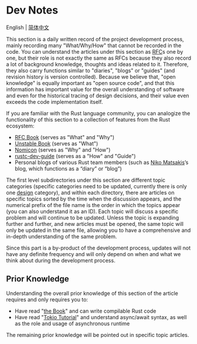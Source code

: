 # Dev Notes

English | [简体中文](../zh/README.md)

This section is a daily written record of the project development process, mainly recording many "What/Why/How" that cannot be recorded in the code. You can understand the articles under this section as [RFC](https://en.wikipedia.org/wiki/Request_for_Comments)s one by one, but their role is not exactly the same as RFCs because they also record a lot of background knowledge, thoughts and ideas related to it. Therefore, they also carry functions similar to "diaries", "blogs" or "guides" (and revision history is version controlled). Because we believe that, "open knowledge" is equally important as "open source code", and that this information has important value for the overall understanding of software and even for the historical tracing of design decisions, and their value even exceeds the code implementation itself.

If you are familiar with the Rust language community, you can analogize the functionality of this section to a collection of features from the Rust ecosystem:
- [RFC Book](https://rust-lang.github.io/rfcs/) (serves as "What" and "Why")
- [Unstable Book](https://doc.rust-lang.org/nightly/unstable-book/index.html) (serves as "What")
- [Nomicon](https://doc.rust-lang.org/nomicon/index.html) (serves as "Why" and "How")
- [rustc-dev-guide](https://rustc-dev-guide.rust-lang.org/) (serves as a "How" and "Guide")
- Personal blogs of various Rust team members (such as [Niko Matsakis](https://smallcultfollowing.com/babysteps/)’s blog, which functions as a “diary” or “blog”)

The first level subdirectories under this section are different topic categories (specific categories need to be updated, currently there is only one [design](design/) category), and within each directory, there are articles on specific topics sorted by the time when the discussion appears, and the numerical prefix of the file name is the order in which the topics appear (you can also understand it as an ID). Each topic will discuss a specific problem and will continue to be updated. Unless the topic is expanding further and further, and new articles must be opened, the same topic will only be updated in the same file, allowing you to have a comprehensive and in-depth understanding of the same problem.

Since this part is a by-product of the development process, updates will not have any definite frequency and will only depend on when and what we think about during the development process.

## Prior Knowledge
Understanding the overall prior knowledge of this section of the article requires and only requires you to:
- Have read "[the Book](https://doc.rust-lang.org/stable/book/)" and can write compilable Rust code
- Have read "[Tokio Tutorial](https://tokio.rs/tokio/tutorial)" and understand async/await syntax, as well as the role and usage of asynchronous runtime

The remaining prior knowledge will be pointed out in specific topic articles.
